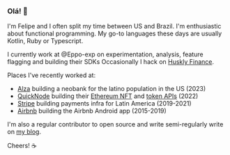 ### Olá! 👋

I'm Felipe and I often split my time between US and Brazil.
I'm enthusiastic about functional programming.
My go-to languages these days are usually Kotlin, Ruby or Typescript.

I currently work at @Eppo-exp on experimentation, analysis, feature flagging and building their SDKs
Occasionally I hack on [Huskly Finance](https://huskly.finance).

Places I've recently worked at:

* [Alza](https://alza.app) building a neobank for the latino population in the US (2023)
* [QuickNode](https://quicknode.com) building their [Ethereum NFT](https://www.quicknode.com/nft-api) 
and [token APIs](https://www.quicknode.com/token-api) (2022)
* [Stripe](https://stripe.com) building payments infra for Latin America (2019-2021)
* [Airbnb](https://airbnb.com) building the Airbnb Android app (2015-2019)

I'm also a regular contributor to open source and write semi-regularly write on [my blog](https://felipe.lima.gl).

Cheers! ☕
